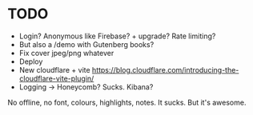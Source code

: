 # TODO

- Login? Anonymous like Firebase? + upgrade? Rate limiting?
- But also a /demo with Gutenberg books?
- Fix cover jpeg/png whatever
- Deploy
- New cloudflare + vite https://blog.cloudflare.com/introducing-the-cloudflare-vite-plugin/
- Logging -> Honeycomb? Sucks. Kibana?


No offline, no font, colours, highlights, notes. It sucks. But it's awesome.